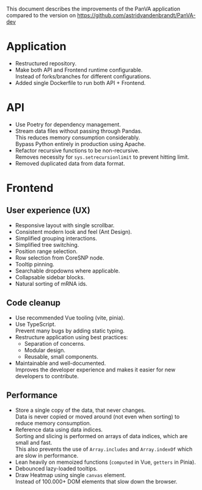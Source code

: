 This document describes the improvements of the PanVA application compared to the version on https://github.com/astridvandenbrandt/PanVA-dev


# Application

* Restructured repository.
* Make both API and Frontend runtime configurable. \
  Instead of forks/branches for different configurations.
* Added single Dockerfile to run both API + Frontend.


# API

* Use Poetry for dependency management.
* Stream data files without passing through Pandas. \
  This reduces memory consumption considerably. \
  Bypass Python entirely in production using Apache.
* Refactor recursive functions to be non-recursive. \
  Removes necessity for `sys.setrecursionlimit` to prevent hitting limit.
* Removed duplicated data from data format.


# Frontend

## User experience (UX)

* Responsive layout with single scrollbar.
* Consistent modern look and feel (Ant Design).
* Simplified grouping interactions.
* Simplified tree switching.
* Position range selection.
* Row selection from CoreSNP node.
* Tooltip pinning.
* Searchable dropdowns where applicable.
* Collapsable sidebar blocks.
* Natural sorting of mRNA ids.

## Code cleanup

* Use recommended Vue tooling (vite, pinia).
* Use TypeScript. \
  Prevent many bugs by adding static typing.
* Restructure application using best practices:
  * Separation of concerns.
  * Modular design.
  * Reusable, small components.
* Maintainable and well-documented. \
  Improves the developer experience and makes it easier for new developers to contribute.

## Performance

* Store a single copy of the data, that never changes. \
  Data is never copied or moved around (not even when sorting) to reduce memory consumption.
* Reference data using data indices. \
  Sorting and slicing is performed on arrays of data indices, which are small and fast. \
  This also prevents the use of `Array.includes` and `Array.indexOf` which are slow in performance.
* Lean heavily on memoized functions (`computed` in Vue, `getters` in Pinia).
* Debounced lazy-loaded tooltips.
* Draw Heatmap using single `canvas` element. \
  Instead of 100.000+ DOM elements that slow down the browser.
